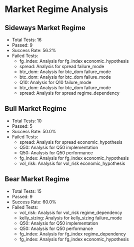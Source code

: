 # Market Regime Analysis

## Sideways Market Regime
- Total Tests: 16
- Passed: 9
- Success Rate: 56.2%
- Failed Tests:
  - fg_index: Analysis for fg_index economic_hypothesis
  - spread: Analysis for spread failure_mode
  - btc_dom: Analysis for btc_dom failure_mode
  - btc_dom: Analysis for btc_dom failure_mode
  - Q10: Analysis for Q10 failure_mode
  - btc_dom: Analysis for btc_dom failure_mode
  - spread: Analysis for spread regime_dependency

## Bull Market Regime
- Total Tests: 10
- Passed: 5
- Success Rate: 50.0%
- Failed Tests:
  - spread: Analysis for spread economic_hypothesis
  - Q50: Analysis for Q50 implementation
  - Q50: Analysis for Q50 performance
  - fg_index: Analysis for fg_index economic_hypothesis
  - vol_risk: Analysis for vol_risk economic_hypothesis

## Bear Market Regime
- Total Tests: 15
- Passed: 9
- Success Rate: 60.0%
- Failed Tests:
  - vol_risk: Analysis for vol_risk regime_dependency
  - kelly_sizing: Analysis for kelly_sizing failure_mode
  - Q50: Analysis for Q50 implementation
  - Q50: Analysis for Q50 performance
  - fg_index: Analysis for fg_index regime_dependency
  - fg_index: Analysis for fg_index economic_hypothesis
